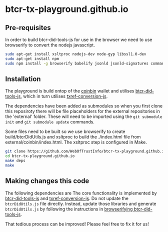 # btcr-tx-playground.github.io

## Pre-requisites
In order to build btcr-did-tools-js for use in the browser we need to use browserify to convert the nodejs javascript.

```bash
sudo apt-get install xsltproc nodejs-dev node-gyp libssl1.0-dev
sudo apt-get install npm
sudo npm install -g browserify babelify jsonld jsonld-signatures commander bitcoinjs-lib babel-preset-es2015
```

## Installation
The playground is build ontop of the [coinbin](https://github.com/OutCast3k/coinbin/) wallet and utilises [btcr-did-tools-js](https://github.com/WebOfTrustInfo/btcr-did-tools-js), which in turn utilises [txref-conversion-js](https://github.com/WebOfTrustInfo/txref-conversion-js).

The dependencies have been added as submodules so when you first clone this reposiroty there will be file placeholders for the external repositories in the 'external' folder.  These will need to be imported using the `git submodule init` and `git submodule update` commands.

Some files need to be built so we use browserify to create build/btcrDidUtils.js and xsltproc to build the ./index.html file from external/coinbin/index.html.  The xsltproc step is configured in Make.

```bash
git clone https://github.com/WebOfTrustInfo/btcr-tx-playground.github.io.git
cd btcr-tx-playground.github.io
make deps
make
```

## Making changes this code
The following dependencies are 
The core functionality is implemented by [btcr-did-tools-js](https://github.com/WebOfTrustInfo/btcr-did-tools-js) and [txref-conversion-js](https://github.com/WebOfTrustInfo/txref-conversion-js). 
Do not update the `btcrDidUtils.js` file directly. Instead, update those libraries and generate `btcrDidUtils.js` by following the instructions in [browserifying btcr-did-tools-js](https://github.com/WebOfTrustInfo/btcr-did-tools-js#browserify-this-library).

That tedious process can be improved! Please feel free to fix it for us!
